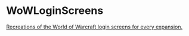 # WoWLoginScreens
[Recreations of the World of Warcraft login screens for every expansion.](https://xiexe.github.io/WoWLoginScreens/)

